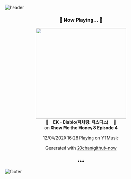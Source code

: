 ![header](https://capsule-render.vercel.app/api?type=wave&height=170&section=header&text=Hi.%20I'm%20SHIFT&fontColor=090707&fontAlignX=45&fontAlignY=65&fontSize=100)

<h3 align="center">🎵 Now Playing... 🎵</h3>
<p align="center">
  <a href="https://music.youtube.com/channel/UCmsWxSGPqsQFuSJutdlzmUw">
    <img width="300" src="https://lh3.googleusercontent.com/XpOrdzrW97ty2-E-gPm_MOT9GqsITjtHwDkw2a5zvTpZgrKasJPTS-nA-62DkYSWvVMevj2ltxApbLeCJw">
  </a>
  <br>
  🎵&nbsp&nbsp&nbsp <b>EK - Diablo(피처링: 저스디스)</b> &nbsp&nbsp&nbsp🎵
  <br>
  on <b>Show Me the Money 8 Episode 4</b>
  
  <br />
  <br />
  12/04/2020 16:28 Playing on YTMusic
  <br />
  <br />
  Generated with <a href="https://github.com/20chan/github-now">20chan/github-now</a>
</p>

<h3 align="center">•••</h3>

![footer](https://capsule-render.vercel.app/api?type=wave&height=150&section=footer)
